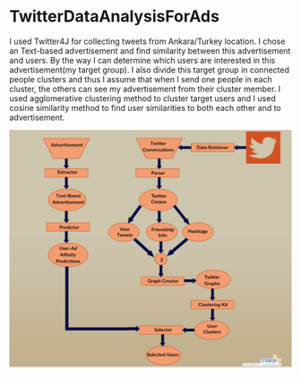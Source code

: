 # TwitterDataAnalysisForAds
I used Twitter4J for collecting tweets from Ankara/Turkey location. 
I chose an Text-based advertisement and find similarity between this advertisement and users.
By the way I can determine which users are interested in this advertisement(my target group).
I also divide this target group in connected people clusters and thus I assume that when I send one people in each cluster,
the others can see my advertisement from their cluster member.
I used agglomerative clustering method to cluster target users and I used cosine similarity method to find user similarities to both each other and to advertisement.  


![Screenshot](pathway.png)
